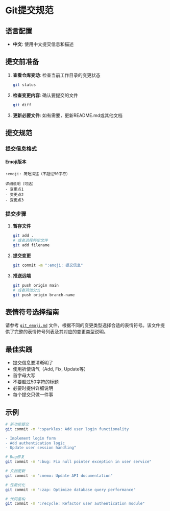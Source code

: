 # Git提交规范

## 语言配置

- **中文**: 使用中文提交信息和描述

## 提交前准备

1. **查看仓库变动**: 检查当前工作目录的变更状态
    ```bash
    git status
    ```

2. **检查变更内容**: 确认要提交的文件
    ```bash
    git diff
    ```

3. **更新必要文件**: 如有需要，更新README.md或其他文档

## 提交规范

### 提交信息格式

#### Emoji版本

```
:emoji: 简短描述（不超过50字符）

详细说明（可选）
- 变更点1
- 变更点2
- 变更点3
```


### 提交步骤

1. **暂存文件**
    ```bash
    git add .
    # 或者选择特定文件
    git add filename
    ```

2. **提交变更**
    ```bash
    git commit -m ":emoji: 提交信息"
    ```

3. **推送远端**
    ```bash
    git push origin main
    # 或者其他分支
    git push origin branch-name
    ```

## 表情符号选择指南

请参考 [`git_emoji.md`](git_emoji.md) 文件，根据不同的变更类型选择合适的表情符号。该文件提供了完整的表情符号列表及其对应的变更类型说明。

## 最佳实践

- 提交信息要清晰明了
- 使用祈使语气（Add, Fix, Update等）
- 首字母大写
- 不要超过50字符的标题
- 必要时提供详细说明
- 每个提交只做一件事

## 示例

```bash
# 新功能提交
git commit -m ":sparkles: Add user login functionality

- Implement login form
- Add authentication logic
- Update user session handling"

# Bug修复
git commit -m ":bug: Fix null pointer exception in user service"

# 文档更新
git commit -m ":memo: Update API documentation"

# 性能优化
git commit -m ":zap: Optimize database query performance"

# 代码重构
git commit -m ":recycle: Refactor user authentication module"
